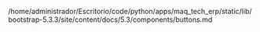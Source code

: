 /home/administrador/Escritorio/code/python/apps/maq_tech_erp/static/lib/bootstrap-5.3.3/site/content/docs/5.3/components/buttons.md